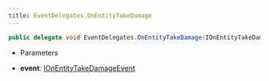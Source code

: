 ```yaml
---
title: EventDelegates.OnEntityTakeDamage
---
```


```csharp
public delegate void EventDelegates.OnEntityTakeDamage(IOnEntityTakeDamageEvent @event)
```

- Parameters

- **event**: [IOnEntityTakeDamageEvent](/docs/api/shared/events/ionentitytakedamageevent)

